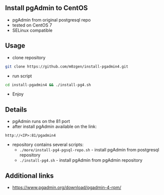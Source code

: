 ## Install pgAdmin to CentOS

* pgAdmin from original postgresql repo
* tested on CentOS 7
* SELinux compatible

## Usage

* clone repository

```bash
git clone https://github.com/m0zgen/install-pgadmin4.git
```  

* run script
  
```bash
cd install-pgadmin4 && ./install-pg4.sh
```
* Enjoy

## Details

* pgAdmin runs on the 81 port
* after install pgAdmin available on the link:

```
http://<IP>:81/pgadmin4
```

* repository contains several scripts:
  * `./more/install-pg4-pgsql-repo.sh` - install pgAdmin from postgresql repository
  * `./install-pg4.sh` - install pgAdmin from pgAdmin repository
    
## Additional links
* https://www.pgadmin.org/download/pgadmin-4-rpm/

